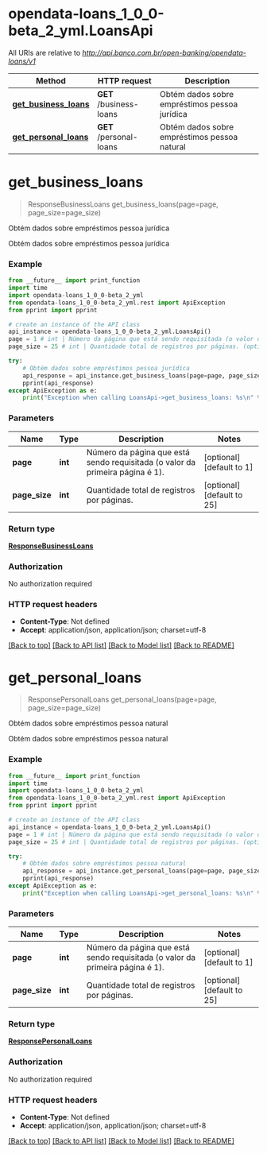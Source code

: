 # opendata-loans_1_0_0-beta_2_yml.LoansApi

All URIs are relative to *http://api.banco.com.br/open-banking/opendata-loans/v1*

Method | HTTP request | Description
------------- | ------------- | -------------
[**get_business_loans**](LoansApi.md#get_business_loans) | **GET** /business-loans | Obtém dados sobre empréstimos pessoa jurídica
[**get_personal_loans**](LoansApi.md#get_personal_loans) | **GET** /personal-loans | Obtém dados sobre empréstimos pessoa natural

# **get_business_loans**
> ResponseBusinessLoans get_business_loans(page=page, page_size=page_size)

Obtém dados sobre empréstimos pessoa jurídica

Obtém dados sobre empréstimos pessoa jurídica

### Example
```python
from __future__ import print_function
import time
import opendata-loans_1_0_0-beta_2_yml
from opendata-loans_1_0_0-beta_2_yml.rest import ApiException
from pprint import pprint

# create an instance of the API class
api_instance = opendata-loans_1_0_0-beta_2_yml.LoansApi()
page = 1 # int | Número da página que está sendo requisitada (o valor da primeira página é 1). (optional) (default to 1)
page_size = 25 # int | Quantidade total de registros por páginas. (optional) (default to 25)

try:
    # Obtém dados sobre empréstimos pessoa jurídica
    api_response = api_instance.get_business_loans(page=page, page_size=page_size)
    pprint(api_response)
except ApiException as e:
    print("Exception when calling LoansApi->get_business_loans: %s\n" % e)
```

### Parameters

Name | Type | Description  | Notes
------------- | ------------- | ------------- | -------------
 **page** | **int**| Número da página que está sendo requisitada (o valor da primeira página é 1). | [optional] [default to 1]
 **page_size** | **int**| Quantidade total de registros por páginas. | [optional] [default to 25]

### Return type

[**ResponseBusinessLoans**](ResponseBusinessLoans.md)

### Authorization

No authorization required

### HTTP request headers

 - **Content-Type**: Not defined
 - **Accept**: application/json, application/json; charset=utf-8

[[Back to top]](#) [[Back to API list]](../README.md#documentation-for-api-endpoints) [[Back to Model list]](../README.md#documentation-for-models) [[Back to README]](../README.md)

# **get_personal_loans**
> ResponsePersonalLoans get_personal_loans(page=page, page_size=page_size)

Obtém dados sobre empréstimos pessoa natural

Obtém dados sobre empréstimos pessoa natural

### Example
```python
from __future__ import print_function
import time
import opendata-loans_1_0_0-beta_2_yml
from opendata-loans_1_0_0-beta_2_yml.rest import ApiException
from pprint import pprint

# create an instance of the API class
api_instance = opendata-loans_1_0_0-beta_2_yml.LoansApi()
page = 1 # int | Número da página que está sendo requisitada (o valor da primeira página é 1). (optional) (default to 1)
page_size = 25 # int | Quantidade total de registros por páginas. (optional) (default to 25)

try:
    # Obtém dados sobre empréstimos pessoa natural
    api_response = api_instance.get_personal_loans(page=page, page_size=page_size)
    pprint(api_response)
except ApiException as e:
    print("Exception when calling LoansApi->get_personal_loans: %s\n" % e)
```

### Parameters

Name | Type | Description  | Notes
------------- | ------------- | ------------- | -------------
 **page** | **int**| Número da página que está sendo requisitada (o valor da primeira página é 1). | [optional] [default to 1]
 **page_size** | **int**| Quantidade total de registros por páginas. | [optional] [default to 25]

### Return type

[**ResponsePersonalLoans**](ResponsePersonalLoans.md)

### Authorization

No authorization required

### HTTP request headers

 - **Content-Type**: Not defined
 - **Accept**: application/json, application/json; charset=utf-8

[[Back to top]](#) [[Back to API list]](../README.md#documentation-for-api-endpoints) [[Back to Model list]](../README.md#documentation-for-models) [[Back to README]](../README.md)

